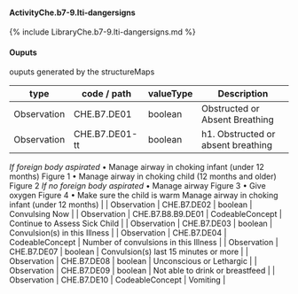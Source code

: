 #### ActivityChe.b7-9.lti-dangersigns

{% include LibraryChe.b7-9.lti-dangersigns.md %}
#### Ouputs

ouputs generated by the structureMaps

| type | code / path | valueType | Description |
|---|---|---|---|
| Observation | CHE.B7.DE01 | boolean | Obstructed or Absent Breathing |
| Observation | CHE.B7.DE01-tt | boolean | h1. Obstructed or absent breathing
*If foreign body aspirated*
    • Manage airway in choking infant (under 12 months) Figure 1
    • Manage airway in choking child (12 months and older) Figure 2
*If no foreign body aspirated*
    • Manage airway Figure 3
    • Give oxygen Figure 4
    • Make sure the child is warm
Manage airway in choking infant (under 12 months) |
| Observation | CHE.B7.DE02 | boolean | Convulsing Now |
| Observation | CHE.B7.B8.B9.DE01 | CodeableConcept | Continue to Assess Sick Child |
| Observation | CHE.B7.DE03 | boolean | Convulsion(s) in this Illness |
| Observation | CHE.B7.DE04 | CodeableConcept | Number of convulsions in this Illness |
| Observation | CHE.B7.DE07 | boolean | Convulsion(s) last 15 minutes or more |
| Observation | CHE.B7.DE08 | boolean | Unconscious or Lethargic |
| Observation | CHE.B7.DE09 | boolean | Not able to drink or breastfeed |
| Observation | CHE.B7.DE10 | CodeableConcept | Vomiting |

